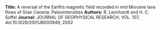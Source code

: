 **Title:** A reversal of the Earth’s magnetic field recorded in mid Miocene lava flows of Gran Canaria: Paleointensities
**Authors:** R. Leonhardt and H. C. Soffel
**Journal:** JOURNAL OF GEOPHYSICAL RESEARCH, VOL. 107, doi:10.1029/2001JB000949, 2002

